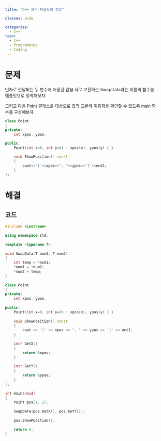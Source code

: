 ```yaml
---
title: "C++ 함수 템플릿의 정의"

classes: wide

categories:
  - C++
tags:
  - C++
  - Programming
  - Coding
---
```


# 문제

인자로 전달되는 두 변수에 저장된 값을 서로 교환하는 SwapData라는 이름의 함수를 템플릿으로 정의해보자.

그리고 다음 Point 클래스를 대상으로 값의 교환이 이뤄짐을 확인할 수 있도록 main 함수를 구성해보자.


```cpp
class Point
{
private:
    int xpos, ypos;

public:
    Point(int x=0, int y=0) : xpos(x), ypos(y) { }

    void ShowPosition() const
    {
        cout<<'['<<xpos<<", "<<ypos<<']'<<endl;
    }
};
```

# 해결

## 코드

```cpp
#include <iostream>
 
using namespace std;
 
template <typename T>
 
void SwapData(T num1, T num2)
{
    int temp = *num1;
    *num1 = *num2;
    *num2 = temp;
}
 
class Point
{
private:
    int xpos, ypos;
 
public:
    Point(int x=0, int y=0) : xpos(x), ypos(y) { }
 
    void ShowPosition() const
    {
        cout << '[' << xpos << ", " << ypos << ']' << endl;
    }
 
    int* GetX()
    {
        return &xpos;
    }
 
    int* GetY()
    {
        return &ypos;
    }
};
 
int main(void)
{
    Point pos(1, 2);
    
    SwapData(pos.GetX(), pos.GetY());
 
    pos.ShowPosition();
 
    return 0;
}
```